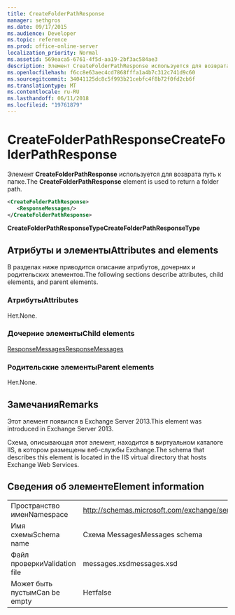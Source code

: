 ```yaml
---
title: CreateFolderPathResponse
manager: sethgros
ms.date: 09/17/2015
ms.audience: Developer
ms.topic: reference
ms.prod: office-online-server
localization_priority: Normal
ms.assetid: 569eaca5-6761-4f5d-aa19-2bf3ac584ae3
description: Элемент CreateFolderPathResponse используется для возврата путь к папке.
ms.openlocfilehash: f6cc8e63aec4cd7868fffa1a4b7c312c741d9c60
ms.sourcegitcommit: 34041125dc8c5f993b21cebfc4f8b72f0fd2cb6f
ms.translationtype: MT
ms.contentlocale: ru-RU
ms.lasthandoff: 06/11/2018
ms.locfileid: "19761879"
---
```

# <a name="createfolderpathresponse"></a><span data-ttu-id="d6433-103">CreateFolderPathResponse</span><span class="sxs-lookup"><span data-stu-id="d6433-103">CreateFolderPathResponse</span></span>

<span data-ttu-id="d6433-104">Элемент **CreateFolderPathResponse** используется для возврата путь к папке.</span><span class="sxs-lookup"><span data-stu-id="d6433-104">The **CreateFolderPathResponse** element is used to return a folder path.</span></span> 
  
```XML
<CreateFolderPathResponse>
   <ResponseMessages/>
</CreateFolderPathResponse>
```

 <span data-ttu-id="d6433-105">**CreateFolderPathResponseType**</span><span class="sxs-lookup"><span data-stu-id="d6433-105">**CreateFolderPathResponseType**</span></span>
## <a name="attributes-and-elements"></a><span data-ttu-id="d6433-106">Атрибуты и элементы</span><span class="sxs-lookup"><span data-stu-id="d6433-106">Attributes and elements</span></span>

<span data-ttu-id="d6433-107">В разделах ниже приводится описание атрибутов, дочерних и родительских элементов.</span><span class="sxs-lookup"><span data-stu-id="d6433-107">The following sections describe attributes, child elements, and parent elements.</span></span>
  
### <a name="attributes"></a><span data-ttu-id="d6433-108">Атрибуты</span><span class="sxs-lookup"><span data-stu-id="d6433-108">Attributes</span></span>

<span data-ttu-id="d6433-109">Нет.</span><span class="sxs-lookup"><span data-stu-id="d6433-109">None.</span></span>
  
### <a name="child-elements"></a><span data-ttu-id="d6433-110">Дочерние элементы</span><span class="sxs-lookup"><span data-stu-id="d6433-110">Child elements</span></span>

[<span data-ttu-id="d6433-111">ResponseMessages</span><span class="sxs-lookup"><span data-stu-id="d6433-111">ResponseMessages</span></span>](responsemessages.md)
  
### <a name="parent-elements"></a><span data-ttu-id="d6433-112">Родительские элементы</span><span class="sxs-lookup"><span data-stu-id="d6433-112">Parent elements</span></span>

<span data-ttu-id="d6433-113">Нет.</span><span class="sxs-lookup"><span data-stu-id="d6433-113">None.</span></span>
  
## <a name="remarks"></a><span data-ttu-id="d6433-114">Замечания</span><span class="sxs-lookup"><span data-stu-id="d6433-114">Remarks</span></span>

<span data-ttu-id="d6433-115">Этот элемент появился в Exchange Server 2013.</span><span class="sxs-lookup"><span data-stu-id="d6433-115">This element was introduced in Exchange Server 2013.</span></span>
  
<span data-ttu-id="d6433-116">Схема, описывающая этот элемент, находится в виртуальном каталоге IIS, в котором размещены веб-службы Exchange.</span><span class="sxs-lookup"><span data-stu-id="d6433-116">The schema that describes this element is located in the IIS virtual directory that hosts Exchange Web Services.</span></span>
  
## <a name="element-information"></a><span data-ttu-id="d6433-117">Сведения об элементе</span><span class="sxs-lookup"><span data-stu-id="d6433-117">Element information</span></span>

|||
|:-----|:-----|
|<span data-ttu-id="d6433-118">Пространство имен</span><span class="sxs-lookup"><span data-stu-id="d6433-118">Namespace</span></span>  <br/> |http://schemas.microsoft.com/exchange/services/2006/messages  <br/> |
|<span data-ttu-id="d6433-119">Имя схемы</span><span class="sxs-lookup"><span data-stu-id="d6433-119">Schema name</span></span>  <br/> |<span data-ttu-id="d6433-120">Схема Messages</span><span class="sxs-lookup"><span data-stu-id="d6433-120">Messages schema</span></span>  <br/> |
|<span data-ttu-id="d6433-121">Файл проверки</span><span class="sxs-lookup"><span data-stu-id="d6433-121">Validation file</span></span>  <br/> |<span data-ttu-id="d6433-122">messages.xsd</span><span class="sxs-lookup"><span data-stu-id="d6433-122">messages.xsd</span></span>  <br/> |
|<span data-ttu-id="d6433-123">Может быть пустым</span><span class="sxs-lookup"><span data-stu-id="d6433-123">Can be empty</span></span>  <br/> |<span data-ttu-id="d6433-124">Нет</span><span class="sxs-lookup"><span data-stu-id="d6433-124">false</span></span>  <br/> |
   

